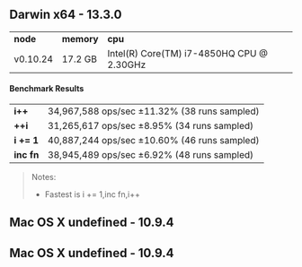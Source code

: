 Darwin x64 - 13.3.0
-----

<table><tr><td><b>node</b></td><td><b>memory</b></td><td><b>cpu</b></td></tr><tr><td>v0.10.24</td><td>17.2 GB</td><td>Intel(R) Core(TM) i7-4850HQ CPU @ 2.30GHz</td></tr></table>

#### Benchmark Results ####

<table><tr><td><b>i++</b></td><td>34,967,588 ops/sec ±11.32% (38 runs sampled)</td></tr><tr><td><b>++i</b></td><td>31,265,617 ops/sec ±8.95% (34 runs sampled)</td></tr><tr><td><b>i += 1</b></td><td>40,887,244 ops/sec ±10.60% (46 runs sampled)</td></tr><tr><td><b>inc fn</b></td><td>38,945,489 ops/sec ±6.92% (48 runs sampled)</td></tr></table>

> Notes:
> - Fastest is i += 1,inc fn,i++

Mac OS X undefined - 10.9.4
-----

Mac OS X undefined - 10.9.4
-----

